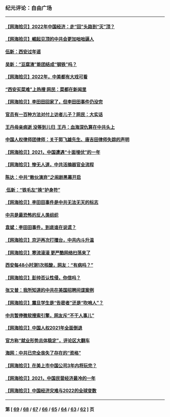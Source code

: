 ### 纪元评论：自由广场
---
#### [【网海拾贝】2022年中国经济：走“回”头路到“灭”顶？](../../pages/nsc993/n13474003.md) 
#### [【网海拾贝】崛起见顶的中共会更加咄咄逼人](../../pages/nsc993/n13472584.md) 
#### [伍新：西安过年谣](../../pages/nsc993/n13470369.md) 
#### [吴新：“豆腐渣”能团结成“钢铁”吗？](../../pages/nsc993/n13470344.md) 
#### [【网海拾贝】2022年，中美都有大戏可看](../../pages/nsc993/n13468924.md) 
#### [“西安买菜难”上热搜 网民：菜都在新闻里](../../pages/nsc993/n13468637.md) 
#### [【网海拾贝】李田田回家了，但李田田事件仍没完](../../pages/nsc993/n13465887.md) 
#### [官员有一百种方法对付上访者儿子？网民：大实话](../../pages/nsc993/n13465561.md) 
#### [王丹母亲病逝  没等到儿归  王丹：血海深仇算在中共头上](../../pages/nsc993/n13463057.md) 
#### [中国人权律师团律师：关于郭飞雄先生、唐吉田律师失踪的声明](../../pages/nsc993/n13460929.md) 
#### [【网海拾贝】2021，中国遭遇“十面埋伏”的一年](../../pages/nsc993/n13462157.md) 
#### [【网海拾贝】惨无人道，中共活摘器官全流程](../../pages/nsc993/n13460362.md) 
#### [陈达：中共“散伙演弃”之闹剧黑幕开启](../../pages/nsc993/n13460411.md) 
#### [ 伍新：“铁毛左”换“护身符”](../../pages/nsc993/n13460399.md) 
#### [【网海拾贝】李田田事件是中共无法无天的标志](../../pages/nsc993/n13459302.md) 
#### [中共是最恐怖的反人类组织](../../pages/nsc993/n13458673.md) 
#### [袁斌：李田田事件，到底谁在说谎？](../../pages/nsc993/n13459294.md) 
#### [【网海拾贝】京沪再次打擂台，中共内斗升温](../../pages/nsc993/n13457732.md) 
#### [【网海拾贝】寒流滚滚 更严酷网络扫荡来了](../../pages/nsc993/n13455879.md) 
#### [西安每48小时测1次核酸，网友：“有病吗？”](../../pages/nsc993/n13450529.md) 
#### [【网海拾贝】彭帅否认性侵，你信吗？](../../pages/nsc993/n13450482.md) 
#### [张又普：我所知道的中共在美国招聘间谍案例](../../pages/nsc993/n13449142.md) 
#### [【网海拾贝】震旦学生是“告密者”还是“吹哨人”？](../../pages/nsc993/n13448316.md) 
#### [中共暂停微软搜索引擎，网友斥“不干人事儿”](../../pages/nsc993/n13446416.md) 
#### [【网海拾贝】中国人权2021年全面倒退](../../pages/nsc993/n13446392.md) 
#### [官方称“就业形势总体稳定”，评论区大翻车](../../pages/nsc993/n13446333.md) 
#### [海网：中共已完全丧失了存在的“资格”](../../pages/nsc993/n13445762.md) 
#### [【网海拾贝】在美上市中国公司3年内将玩完？](../../pages/nsc993/n13445178.md) 
#### [【网海拾贝】2021，中国民营经济最冷的一年](../../pages/nsc993/n13443352.md) 
#### [【网海拾贝】中国经济灾难与2022的全球变数](../../pages/nsc993/n13440982.md) 

---
#### 第 [ [69](./69.md) / [68](./68.md) / [67](./67.md) / [66](./66.md) / [65](./65.md) / [64](./64.md) / [63](./63.md) / [62](./62.md) ] 页
